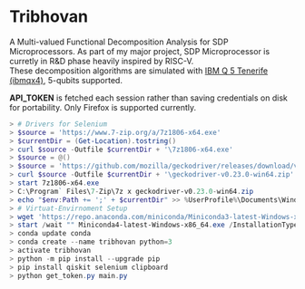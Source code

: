 # Tribhovan
A Multi-valued Functional Decomposition Analysis for SDP Microprocessors. As part of my major project, SDP Microprocessor is curretly in R&D phase heavily inspired by RISC-V.  
These decomposition algorithms are simulated with [IBM Q 5 Tenerife (ibmqx4)](https://quantumexperience.ng.bluemix.net/qx/editor), 5-qubits supported.
  
**API_TOKEN** is fetched each session rather than saving credentials on disk for portability. Only Firefox is supported currently.
```powershell
> # Drivers for Selenium
> $source = 'https://www.7-zip.org/a/7z1806-x64.exe'
> $currentDir = (Get-Location).tostring()
> curl $source -Outfile $currentDir + '\7z1806-x64.exe'
> $source = @()
> $source = 'https://github.com/mozilla/geckodriver/releases/download/v0.23.0/geckodriver-v0.23.0-win64.zip'
> curl $source -Outfile $currentDir + '\geckodriver-v0.23.0-win64.zip'
> start 7z1806-x64.exe
> C:\Program` Files\7-Zip\7z x geckodriver-v0.23.0-win64.zip
> echo "$env:Path += ';' + $currentDir" >> %UserProfile%\Documents\WindowsPowerShell\profile.ps1
> # Virtuat-Envirnoment Setup
> wget 'https://repo.anaconda.com/miniconda/Miniconda3-latest-Windows-x86_64.exe'
> start /wait "" Miniconda4-latest-Windows-x86_64.exe /InstallationType=JustMe /AddToPath=0 /RegisterPython=0 /S /D=%UserProfile%\Miniconda3
> conda update conda
> conda create --name tribhovan python=3
> activate tribhovan
> python -m pip install --upgrade pip
> pip install qiskit selenium clipboard
> python get_token.py main.py
```

